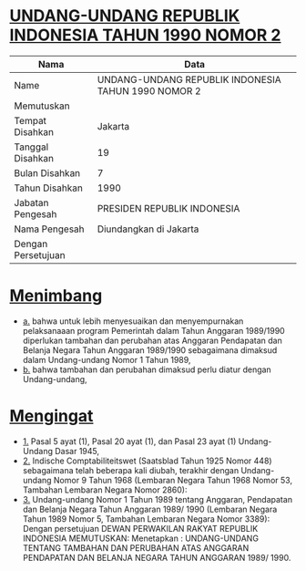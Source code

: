 # [UNDANG-UNDANG REPUBLIK INDONESIA TAHUN 1990 NOMOR 2](http://example.org/legal/document/uu/1990/2)

| Nama | Data |
| ------ | ----- |
|Name|UNDANG-UNDANG REPUBLIK INDONESIA TAHUN 1990 NOMOR 2|
|Memutuskan||
|Tempat Disahkan|Jakarta|
|Tanggal Disahkan|19|
|Bulan Disahkan|7|
|Tahun Disahkan|1990|
|Jabatan Pengesah|PRESIDEN REPUBLIK INDONESIA|
|Nama Pengesah|Diundangkan di Jakarta|
|Dengan Persetujuan||
# [Menimbang](http://example.org/legal/document/uu/1990/2/menimbang)

* [a.](http://example.org/legal/document/uu/1990/2/menimbang/point/a) bahwa untuk lebih menyesuaikan dan menyempurnakan pelaksanaaan program Pemerintah dalam Tahun Anggaran 1989/1990 diperlukan tambahan dan perubahan atas Anggaran Pendapatan dan Belanja Negara Tahun Anggaran 1989/1990 sebagaimana dimaksud dalam Undang-undang Nomor 1 Tahun 1989,
* [b.](http://example.org/legal/document/uu/1990/2/menimbang/point/b) bahwa tambahan dan perubahan dimaksud perlu diatur dengan Undang-undang,
# [Mengingat](http://example.org/legal/document/uu/1990/2/mengingat)

* [1.](http://example.org/legal/document/uu/1990/2/mengingat/point/0001) Pasal 5 ayat (1), Pasal 20 ayat (1), dan Pasal 23 ayat (1) Undang-Undang Dasar 1945,
* [2.](http://example.org/legal/document/uu/1990/2/mengingat/point/0002) Indische Comptabiliteitswet (Saatsblad Tahun 1925 Nomor 448) sebagaimana telah beberapa kali diubah, terakhir dengan Undang-undang Nomor 9 Tahun 1968 (Lembaran Negara Tahun 1968 Nomor 53, Tambahan Lembaran Negara Nomor 2860):
* [3.](http://example.org/legal/document/uu/1990/2/mengingat/point/0003) Undang-undang Nomor 1 Tahun 1989 tentang Anggaran, Pendapatan dan Belanja Negara Tahun Anggaran 1989/ 1990 (Lembaran Negara Tahun 1989 Nomor 5, Tambahan Lembaran Negara Nomor 3389): Dengan persetujuan DEWAN PERWAKILAN RAKYAT REPUBLIK INDONESIA MEMUTUSKAN: Menetapkan : UNDANG-UNDANG TENTANG TAMBAHAN DAN PERUBAHAN ATAS ANGGARAN PENDAPATAN DAN BELANJA NEGARA TAHUN ANGGARAN 1989/ 1990.